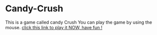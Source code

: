 # Candy-Crush
This is a game called candy Crush
You can play the game by using the mouse.
<a href="http://htmlpreview.github.io/?https://github.com/Duduoop/Candy-Crush/blob/main/index.html">click this link to play it NOW, have fun !</a>
